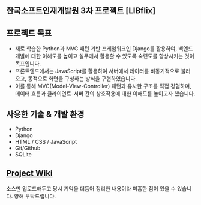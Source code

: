 ## 한국소프트인재개발원 3차 프로젝트 [LIBflix]

## 프로젝트 목표

* 새로 학습한 Python과 MVC 패턴 기반 프레임워크인 Django를 활용하여, 백엔드 개발에 대한 이해도를 높이고 실무에서 활용할 수 있도록 숙련도를 향상시키는 것이 목표입니다.
* 프론트엔드에서는 JavaScript를 활용하여 서버에서 데이터를 비동기적으로 불러오고, 동적으로 화면을 구성하는 방식을 구현하였습니다.
* 이를 통해 MVC(Model-View-Controller) 패턴과 유사한 구조를 직접 경험하며, 데이터 흐름과 클라이언트-서버 간의 상호작용에 대한 이해도를 높이고자 했습니다.

## 사용한 기술 & 개발 환경

* Python
* Django
* HTML / CSS / JavaScript
* Git/Github
* SQLite

## [Project Wiki](https://github.com/Yseek/libflix/wiki)

소스만 업로드해두고 당시 기억을 더듬어 정리한 내용이라 미흡한 점이 있을 수 있습니다. 양해 부탁드립니다.
